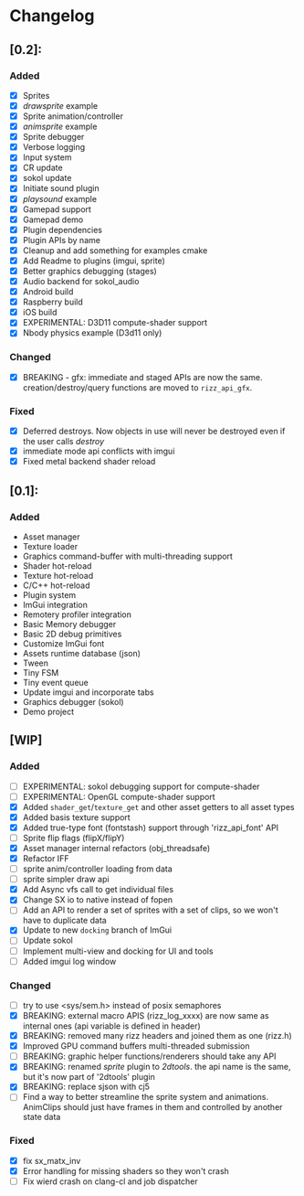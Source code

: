 # Changelog

## [0.2]:
### Added
- [x] Sprites
- [x] _drawsprite_ example
- [x] Sprite animation/controller
- [x] _animsprite_ example
- [x] Sprite debugger
- [x] Verbose logging
- [x] Input system 
- [x] CR update
- [x] sokol update
- [x] Initiate sound plugin
- [x] _playsound_ example
- [x] Gamepad support
- [x] Gamepad demo
- [x] Plugin dependencies
- [x] Plugin APIs by name
- [x] Cleanup and add something for examples cmake
- [x] Add Readme to plugins (imgui, sprite)
- [x] Better graphics debugging (stages)
- [x] Audio backend for sokol_audio
- [x] Android build
- [x] Raspberry build
- [x] iOS build
- [x] EXPERIMENTAL: D3D11 compute-shader support
- [x] Nbody physics example (D3d11 only)

### Changed
- [x] BREAKING - gfx: immediate and staged APIs are now the same. creation/destroy/query functions 
      are moved to `rizz_api_gfx`.

### Fixed
- [x] Deferred destroys. Now objects in use will never be destroyed even if the user calls _destroy_
- [x] immediate mode api conflicts with imgui
- [x] Fixed metal backend shader reload

## [0.1]:
### Added
- Asset manager
- Texture loader
- Graphics command-buffer with multi-threading support
- Shader hot-reload
- Texture hot-reload
- C/C++ hot-reload
- Plugin system
- ImGui integration
- Remotery profiler integration
- Basic Memory debugger
- Basic 2D debug primitives
- Customize ImGui font
- Assets runtime database (json)
- Tween
- Tiny FSM
- Tiny event queue
- Update imgui and incorporate tabs
- Graphics debugger (sokol)
- Demo project

## [WIP]
### Added
- [ ] EXPERIMENTAL: sokol debugging support for compute-shader
- [ ] EXPERIMENTAL: OpenGL compute-shader support
- [x] Added `shader_get`/`texture_get` and other asset getters to all asset types
- [x] Added basis texture support
- [x] Added true-type font (fontstash) support through 'rizz_api_font' API
- [ ] Sprite flip flags (flipX/flipY)
- [x] Asset manager internal refactors (obj_threadsafe)
- [x] Refactor IFF
- [ ] sprite anim/controller loading from data
- [ ] sprite simpler draw api
- [x] Add Async vfs call to get individual files 
- [x] Change SX io to native instead of fopen
- [ ] Add an API to render a set of sprites with a set of clips, so we won't have to duplicate data
- [x] Update to new `docking` branch of ImGui
- [ ] Update sokol
- [ ] Implement multi-view and docking for UI and tools
- [ ] Added imgui log window

### Changed
- [ ] try to use <sys/sem.h> instead of posix semaphores
- [x] BREAKING: external macro APIS (rizz_log_xxxx) are now same as internal ones (api variable is defined in header)
- [x] BREAKING: removed many rizz headers and joined them as one (rizz.h)
- [x] Improved GPU command buffers multi-threaded submission
- [ ] BREAKING: graphic helper functions/renderers should take any API
- [x] BREAKING: renamed _sprite_ plugin to _2dtools_. the api name is the same, but it's now part of '2dtools' plugin
- [x] BREAKING: replace sjson with cj5
- [ ] Find a way to better streamline the sprite system and animations. AnimClips should just have frames in them and controlled by another state data

### Fixed
- [x] fix sx_matx_inv 
- [x] Error handling for missing shaders so they won't crash
- [ ] Fix wierd crash on clang-cl and job dispatcher

